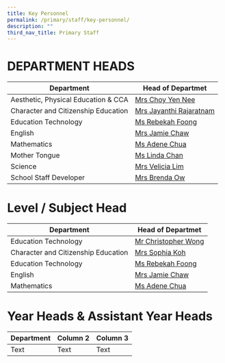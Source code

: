 ```yaml
---
title: Key Personnel
permalink: /primary/staff/key-personnel/
description: ""
third_nav_title: Primary Staff
---
```

# DEPARTMENT HEADS

| Department | Head of Departmet | 
| -------- | -------- |
| Aesthetic, Physical Education & CCA| [Mrs Choy Yen Nee  ](tan_yen_nee@schools.gov.sg)
Character and Citizenship Education | [Mrs Jayanthi Rajaratnam](jayanthi_kadiresan@schools.gov.sg) 
Education Technology| [Ms Rebekah Foong](foong_chen_kai_rebekah@schools.gov.sg)
English| [Mrs Jamie Chaw](lo_hwee_ling_jamie@schools.gov.sg)
Mathematics|[Ms Adene Chua ](chua_yuen_yee@schools.gov.sg)
Mother Tongue|[Ms Linda Chan ](chan_pei_chui@schools.gov.sg)
Science|[Mrs Velicia Lim](foo_wei_tint_velicia@schools.gov.sg)
School Staff Developer| [Mrs Brenda Ow](koh_li_ying_brenda@schools.gov.sg)

# Level / Subject Head 

| Department | Head of Departmet | 
| -------- | -------- |
| Education Technology| [Mr Christopher Wong ](christopher_wong_say_eng@schools.gov.sg)
Character and Citizenship Education | [Mrs Sophia Koh ](koh_pei_chen_sophia@schools.gov.sg)
Education Technology| [Ms Rebekah Foong](foong_chen_kai_rebekah@schools.gov.sg)
English| [Mrs Jamie Chaw](lo_hwee_ling_jamie@schools.gov.sg)
Mathematics|[Ms Adene Chua ](chua_yuen_yee@schools.gov.sg)

# Year Heads & Assistant Year Heads


| Department | Column 2 | Column 3 |
| -------- | -------- | -------- |
| Text     | Text     | Text     |

